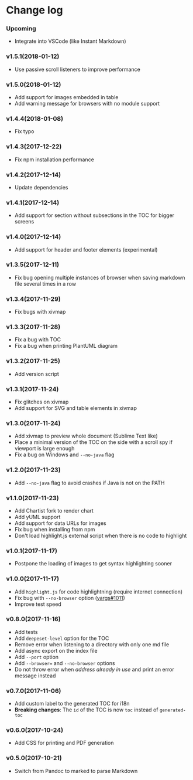# Change log

### Upcoming

* Integrate into VSCode (like Instant Markdown)

### v1.5.1(2018-01-12)

* Use passive scroll listeners to improve performance

### v1.5.0(2018-01-12)

* Add support for images embedded in table
* Add warning message for browsers with no module support

### v1.4.4(2018-01-08)

* Fix typo

### v1.4.3(2017-12-22)

* Fix npm installation performance

### v1.4.2(2017-12-14)

* Update dependencies

### v1.4.1(2017-12-14)

* Add support for section without subsections in the TOC for bigger screens

### v1.4.0(2017-12-14)

* Add support for header and footer elements (experimental)

### v1.3.5(2017-12-11)

* Fix bug opening multiple instances of browser when saving markdown file several times in a row

### v1.3.4(2017-11-29)

* Fix bugs with xivmap

### v1.3.3(2017-11-28)

* Fix a bug with TOC
* Fix a bug when printing PlantUML diagram

### v1.3.2(2017-11-25)

* Add version script

### v1.3.1(2017-11-24)

* Fix glitches on xivmap
* Add support for SVG and table elements in xivmap

### v1.3.0(2017-11-24)

* Add xivmap to preview whole document (Sublime Text like)
* Place a minimal version of the TOC on the side with a scroll spy if viewport
  is large enough
* Fix a bug on Windows and `--no-java` flag

### v1.2.0(2017-11-23)

* Add `--no-java` flag to avoid crashes if Java is not on the PATH

### v1.1.0(2017-11-23)

* Add Chartist fork to render chart
* Add yUML support
* Add support for data URLs for images
* Fix bug when installing from npm
* Don't load highlight.js external script when there is no code to highlight

### v1.0.1(2017-11-17)

* Postpone the loading of images to get syntax highlighting sooner

### v1.0.0(2017-11-17)

* Add `highlight.js` for code highlightning (require internet connection)
* Fix bug with `--no-browser` option
  ([yargs#1011](https://github.com/yargs/yargs/issues/1011))
* Improve test speed

### v0.8.0(2017-11-16)

* Add tests
* Add `deepeset-level` option for the TOC
* Remove error when listening to a directory with only one md file
* Add async export on the index file
* Add `--port` option
* Add `--browser=` and `--no-browser` options
* Do not throw error when _address already in use_ and print an error message
  instead

### v0.7.0(2017-11-06)

* Add custom label to the generated TOC for i18n
* **Breaking changes**: The `id` of the TOC is now `toc` instead of
  `generated-toc`

### v0.6.0(2017-10-24)

* Add CSS for printing and PDF generation

### v0.5.0(2017-10-21)

* Switch from Pandoc to marked to parse Markdown
